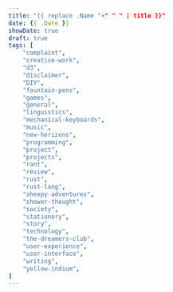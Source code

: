 ```yaml
---
title: "{{ replace .Name "-" " " | title }}"
date: {{ .Date }}
showDate: true
draft: true
tags: [
    "complaint", 
    "creative-work", 
    "d3", 
    "disclaimer", 
    "DIY", 
    "fountain-pens", 
    "games", 
    "general", 
    "linguistics", 
    "mechanical-keyboards", 
    "music", 
    "new-horizons", 
    "programming", 
    "project", 
    "projects", 
    "rant", 
    "review", 
    "rust", 
    "rust-lang", 
    "sheepy-adventures", 
    "shower-thought", 
    "society", 
    "stationery", 
    "story", 
    "technology", 
    "the-dreamers-club", 
    "user-experience", 
    "user-interface", 
    "writing", 
    "yellow-indium", 
]
---
```


